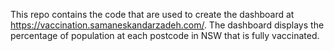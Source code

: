 This repo contains the code that are used to create the dashboard at https://vaccination.samaneskandarzadeh.com/. The dashboard displays the percentage of population at each postcode in NSW
that is fully vaccinated.  
